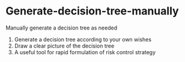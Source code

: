 # Generate-decision-tree-manually
Manually generate a decision tree as needed

1. Generate a decision tree according to your own wishes
2. Draw a clear picture of the decision tree
3. A useful tool for rapid formulation of risk control strategy
